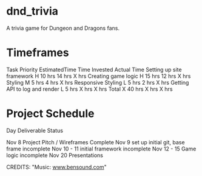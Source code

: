 # dnd_trivia
A trivia game for Dungeon and Dragons fans.

# Timeframes
Task	              Priority	   EstimatedTime	Time Invested	Actual Time
Setting up site framework	    H	  10 hrs 	14 hrs	X hrs
Creating game logic            	H	  15 hrs 	12 hrs	X hrs
Styling	                        M	  5 hrs 	4 hrs	X hrs
Responsive Styling	            L	  5 hrs	    2 hrs	X hrs
Getting API to log and render	L	  5 hrs 	X hrs	X hrs
Total	                        X	  40 hrs 	X hrs	X hrs

# Project Schedule

Day	Deliverable	Status

Nov 8	Project Pitch / Wireframes	Complete
Nov 9	set up initial git, base frame	incomplete
Nov 10 - 11	initial framework	incomplete
Nov 12 - 15	Game logic	incomplete
Nov 20	Presentations	

CREDITS: "Music: www.bensound.com" 